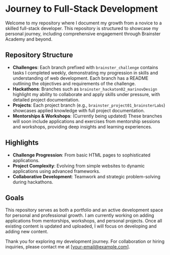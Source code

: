 # Journey to Full-Stack Development

Welcome to my repository where I document my growth from a novice to a skilled full-stack developer. This repository is structured to showcase my personal journey, including comprehensive engagement through Brainster Academy and beyond.

## Repository Structure

- **Challenges**: Each branch prefixed with `brainster_challenge` contains tasks I completed weekly, demonstrating my progression in skills and understanding of web development. Each branch has a README outlining the objectives and requirements of the challenge.
- **Hackathons**: Branches such as `brainster_hackaton02_marinovDesign` highlight my ability to collaborate and apply skills under pressure, with detailed project documentation.
- **Projects**: Each project branch (e.g., `brainster_project01_brainsterLabs`) showcases applied knowledge with full project documentation.
- **Mentorships & Workshops**: (Currently being updated) These branches will soon include applications and exercises from mentorship sessions and workshops, providing deep insights and learning experiences.

## Highlights

- **Challenge Progression**: From basic HTML pages to sophisticated applications.
- **Project Complexity**: Evolving from simple websites to dynamic applications using advanced frameworks.
- **Collaborative Development**: Teamwork and strategic problem-solving during hackathons.

## Goals

This repository serves as both a portfolio and an active development space for personal and professional growth. I am currently working on adding applications from mentorships, workshops, and personal projects. Once all existing content is updated and uploaded, I will focus on developing and adding new content.

Thank you for exploring my development journey. For collaboration or hiring inquiries, please contact me at [your-email@example.com].

